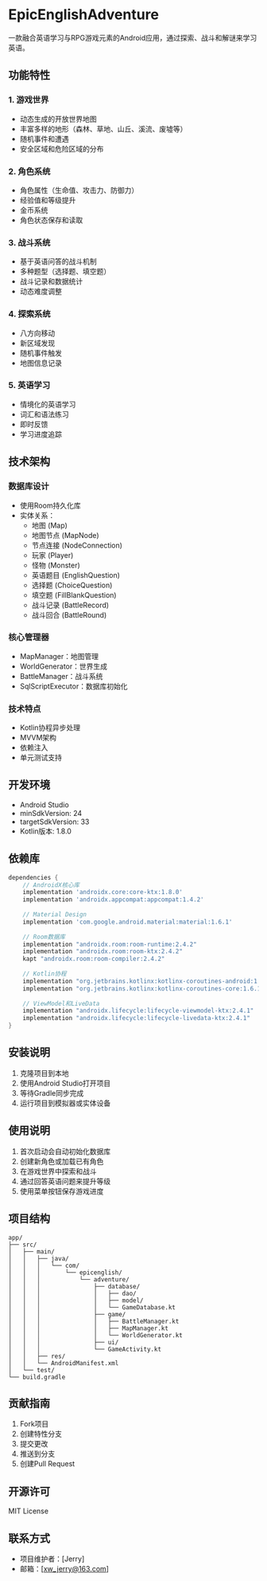 # EpicEnglishAdventure

一款融合英语学习与RPG游戏元素的Android应用，通过探索、战斗和解谜来学习英语。

## 功能特性

### 1. 游戏世界
- 动态生成的开放世界地图
- 丰富多样的地形（森林、草地、山丘、溪流、废墟等）
- 随机事件和遭遇
- 安全区域和危险区域的分布

### 2. 角色系统
- 角色属性（生命值、攻击力、防御力）
- 经验值和等级提升
- 金币系统
- 角色状态保存和读取

### 3. 战斗系统
- 基于英语问答的战斗机制
- 多种题型（选择题、填空题）
- 战斗记录和数据统计
- 动态难度调整

### 4. 探索系统
- 八方向移动
- 新区域发现
- 随机事件触发
- 地图信息记录

### 5. 英语学习
- 情境化的英语学习
- 词汇和语法练习
- 即时反馈
- 学习进度追踪

## 技术架构

### 数据库设计
- 使用Room持久化库
- 实体关系：
  - 地图 (Map)
  - 地图节点 (MapNode)
  - 节点连接 (NodeConnection)
  - 玩家 (Player)
  - 怪物 (Monster)
  - 英语题目 (EnglishQuestion)
  - 选择题 (ChoiceQuestion)
  - 填空题 (FillBlankQuestion)
  - 战斗记录 (BattleRecord)
  - 战斗回合 (BattleRound)

### 核心管理器
- MapManager：地图管理
- WorldGenerator：世界生成
- BattleManager：战斗系统
- SqlScriptExecutor：数据库初始化

### 技术特点
- Kotlin协程异步处理
- MVVM架构
- 依赖注入
- 单元测试支持

## 开发环境
- Android Studio
- minSdkVersion: 24
- targetSdkVersion: 33
- Kotlin版本: 1.8.0

## 依赖库
```gradle
dependencies {
    // AndroidX核心库
    implementation 'androidx.core:core-ktx:1.8.0'
    implementation 'androidx.appcompat:appcompat:1.4.2'
    
    // Material Design
    implementation 'com.google.android.material:material:1.6.1'
    
    // Room数据库
    implementation "androidx.room:room-runtime:2.4.2"
    implementation "androidx.room:room-ktx:2.4.2"
    kapt "androidx.room:room-compiler:2.4.2"
    
    // Kotlin协程
    implementation "org.jetbrains.kotlinx:kotlinx-coroutines-android:1.6.1"
    implementation "org.jetbrains.kotlinx:kotlinx-coroutines-core:1.6.1"
    
    // ViewModel和LiveData
    implementation "androidx.lifecycle:lifecycle-viewmodel-ktx:2.4.1"
    implementation "androidx.lifecycle:lifecycle-livedata-ktx:2.4.1"
}
```

## 安装说明
1. 克隆项目到本地
2. 使用Android Studio打开项目
3. 等待Gradle同步完成
4. 运行项目到模拟器或实体设备

## 使用说明
1. 首次启动会自动初始化数据库
2. 创建新角色或加载已有角色
3. 在游戏世界中探索和战斗
4. 通过回答英语问题来提升等级
5. 使用菜单按钮保存游戏进度

## 项目结构
```
app/
├── src/
│   ├── main/
│   │   ├── java/
│   │   │   └── com/
│   │   │       └── epicenglish/
│   │   │           └── adventure/
│   │   │               ├── database/
│   │   │               │   ├── dao/
│   │   │               │   ├── model/
│   │   │               │   └── GameDatabase.kt
│   │   │               ├── game/
│   │   │               │   ├── BattleManager.kt
│   │   │               │   ├── MapManager.kt
│   │   │               │   └── WorldGenerator.kt
│   │   │               ├── ui/
│   │   │               └── GameActivity.kt
│   │   ├── res/
│   │   └── AndroidManifest.xml
│   └── test/
└── build.gradle
```

## 贡献指南
1. Fork项目
2. 创建特性分支
3. 提交更改
4. 推送到分支
5. 创建Pull Request

## 开源许可
MIT License

## 联系方式
- 项目维护者：[Jerry]
- 邮箱：[xw_jerry@163.com]